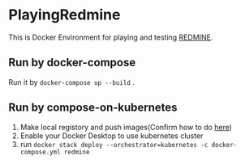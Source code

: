 # PlayingRedmine

This is Docker Environment for playing and testing [REDMINE](https://redmine.jp/).

## Run by docker-compose

Run it by `docker-compose up --build` .

## Run by compose-on-kubernetes

1. Make local registory and push images(Confirm how to do [here](https://docs.docker.com/registry/))
2. Enable your Docker Desktop to use kubernetes cluster
3. run `docker stack deploy --orchestrator=kubernetes -c docker-compose.yml redmine`
